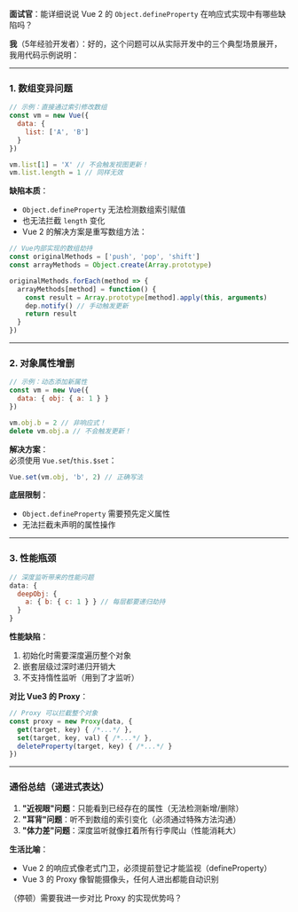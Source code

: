 **面试官**：能详细说说 Vue 2 的 `Object.defineProperty` 在响应式实现中有哪些缺陷吗？

**我**（5年经验开发者）：好的，这个问题可以从实际开发中的三个典型场景展开，我用代码示例说明：

---

### **1. 数组变异问题**
```javascript
// 示例：直接通过索引修改数组
const vm = new Vue({
  data: {
    list: ['A', 'B']
  }
})

vm.list[1] = 'X' // 不会触发视图更新！
vm.list.length = 1 // 同样无效
```
**缺陷本质**：  
- `Object.defineProperty` 无法检测数组索引赋值  
- 也无法拦截 `length` 变化  
- Vue 2 的解决方案是重写数组方法：
```javascript
// Vue内部实现的数组劫持
const originalMethods = ['push', 'pop', 'shift']
const arrayMethods = Object.create(Array.prototype)

originalMethods.forEach(method => {
  arrayMethods[method] = function() {
    const result = Array.prototype[method].apply(this, arguments)
    dep.notify() // 手动触发更新
    return result
  }
})
```

---

### **2. 对象属性增删**
```javascript
// 示例：动态添加新属性
const vm = new Vue({
  data: { obj: { a: 1 } }
})

vm.obj.b = 2 // 非响应式！
delete vm.obj.a // 不会触发更新！
```
**解决方案**：  
必须使用 `Vue.set`/`this.$set`：
```javascript
Vue.set(vm.obj, 'b', 2) // 正确写法
```
**底层限制**：  
- `Object.defineProperty` 需要预先定义属性  
- 无法拦截未声明的属性操作  

---

### **3. 性能瓶颈**
```javascript
// 深度监听带来的性能问题
data: {
  deepObj: {
    a: { b: { c: 1 } } // 每层都要递归劫持
  }
}
```
**性能缺陷**：  
1. 初始化时需要深度遍历整个对象  
2. 嵌套层级过深时递归开销大  
3. 不支持惰性监听（用到了才监听）  

**对比 Vue3 的 Proxy**：  
```javascript
// Proxy 可以拦截整个对象
const proxy = new Proxy(data, {
  get(target, key) { /*...*/ },
  set(target, key, val) { /*...*/ },
  deleteProperty(target, key) { /*...*/ }
})
```

---

### **通俗总结（递进式表达）**
1. **"近视眼"问题**：只能看到已经存在的属性（无法检测新增/删除）  
2. **"耳背"问题**：听不到数组的索引变化（必须通过特殊方法沟通）  
3. **"体力差"问题**：深度监听就像扛着所有行李爬山（性能消耗大）  

**生活比喻**：  
- Vue 2 的响应式像老式门卫，必须提前登记才能监视（defineProperty）  
- Vue 3 的 Proxy 像智能摄像头，任何人进出都能自动识别  

（停顿）需要我进一步对比 Proxy 的实现优势吗？
